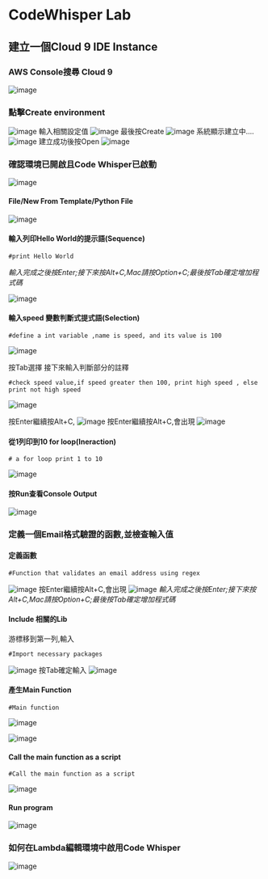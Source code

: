# CodeWhisper Lab
## 建立一個Cloud 9 IDE Instance
### AWS Console搜尋 Cloud 9
![image](https://hackmd.io/_uploads/BJeBqKyNT.png)
### 點擊Create environment
![image](https://hackmd.io/_uploads/HJcicYJN6.png)
輸入相關設定值
![image](https://hackmd.io/_uploads/S1r-itJ4T.png)
最後按Create
![image](https://hackmd.io/_uploads/HyAFiFJNp.png)
系統顯示建立中....
![image](https://hackmd.io/_uploads/B1C2iKJET.png)
建立成功後按Open
![image](https://hackmd.io/_uploads/rJrZnK1N6.png)

### 確認環境已開啟且Code Whisper已啟動
![image](https://hackmd.io/_uploads/S1emho1Vp.png)

#### File/New From Template/Python File
![image](https://hackmd.io/_uploads/rkgQTFy4p.png)

#### 輸入列印Hello World的提示語(Sequence)

```python=
#print Hello World
```
*輸入完成之後按Enter;接下來按Alt+C,Mac請按Option+C;最後按Tab確定增加程式碼*

![image](https://hackmd.io/_uploads/BJHf0Yk4T.png)

#### 輸入speed 變數判斷式提式語(Selection)
```
#define a int variable ,name is speed, and its value is 100
```
![image](https://hackmd.io/_uploads/B11km9JVT.png)

按Tab選擇
接下來輸入判斷部分的註釋
```python=
#check speed value,if speed greater then 100, print high speed , else print not high speed
```
![image](https://hackmd.io/_uploads/Bk6pX5kEa.png)

按Enter繼續按Alt+C,
![image](https://hackmd.io/_uploads/B1ehWE5yVa.png)
按Enter繼續按Alt+C,會出現
![image](https://hackmd.io/_uploads/HJUE45yN6.png)

#### 從1列印到10 for loop(Ineraction)
```python=
# a for loop print 1 to 10
```
![image](https://hackmd.io/_uploads/ByW6Bqk4a.png)

#### 按Run查看Console Output
![image](https://hackmd.io/_uploads/HkPbIq1E6.png)


### 定義一個Email格式驗證的函數,並檢查輸入值
#### 定義函數
```python=
#Function that validates an email address using regex
```
![image](https://hackmd.io/_uploads/rJyAGo1V6.png)
按Enter繼續按Alt+C,會出現
![image](https://hackmd.io/_uploads/r1GSQsyVa.png)
*輸入完成之後按Enter;接下來按Alt+C,Mac請按Option+C;最後按Tab確定增加程式碼*

#### Include 相關的Lib
游標移到第一列,輸入
```python=
#Import necessary packages
```
![image](https://hackmd.io/_uploads/BJM0HiJN6.png)
按Tab確定輸入
![image](https://hackmd.io/_uploads/r1slLsyVa.png)

#### 產生Main Function
```python=
#Main function
```
![image](https://hackmd.io/_uploads/B1O3LoJ4p.png)

![image](https://hackmd.io/_uploads/S1_WvokE6.png)

#### Call the main function as a script
```python=
#Call the main function as a script
```

![image](https://hackmd.io/_uploads/H1_ADsk46.png)

#### Run program

![image](https://hackmd.io/_uploads/SyOVds1VT.png)


### 如何在Lambda編輯環境中啟用Code Whisper
![image](https://hackmd.io/_uploads/HJ5dnjJ4a.png)

